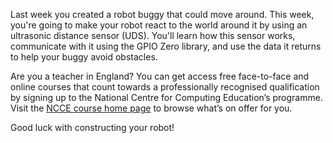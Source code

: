 Last week you created a robot buggy that could move around. This week, you're going to make your robot react to the world around it by using an ultrasonic distance sensor (UDS). You'll learn how this sensor works, communicate with it using the GPIO Zero library, and use the data it returns to help your buggy avoid obstacles.

Are you a teacher in England? You can get access free face-to-face and online courses that count towards a professionally recognised qualification by signing up to the National Centre for Computing Education’s programme. Visit the [NCCE course home page](https://teachcomputing.org/courses) to browse what’s on offer for you.

Good luck with constructing your robot!
